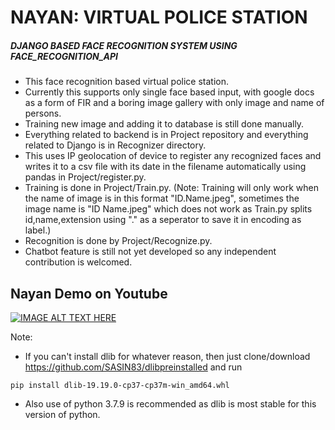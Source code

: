 # NAYAN: VIRTUAL POLICE STATION
##### DJANGO BASED FACE RECOGNITION SYSTEM USING FACE_RECOGNITION_API

  * This face recognition based virtual police station. 
  * Currently this supports only single face based input, with google docs as a form of FIR and a boring image gallery with only image and name of persons.
  * Training new image and adding it to database is still done manually. 
  * Everything related to backend is in Project repository and everything related to Django is in Recognizer directory. 
  * This uses IP geolocation of device to register any recognized faces and writes it to a csv file with its date in the filename automatically using pandas in Project/register.py. 
  * Training is done in Project/Train.py. (Note: Training will only work when the name of image is in this format "ID.Name.jpeg", sometimes the image name is "ID Name.jpeg" which does not work as Train.py splits id,name,extension using "." as a seperator to save it in encoding as label.)
  * Recognition is done by Project/Recognize.py. 
  * Chatbot feature is still not yet developed so any independent contribution is welcomed.

## Nayan Demo on Youtube

[![IMAGE ALT TEXT HERE](https://i.ytimg.com/vi/czHbuRs_dys/hqdefault.jpg)](https://youtu.be/czHbuRs_dys)

Note: 
  * If you can't install dlib for whatever reason, then just clone/download https://github.com/SASIN83/dlibpreinstalled and run
```
pip install dlib-19.19.0-cp37-cp37m-win_amd64.whl
```

  * Also use of python 3.7.9 is recommended as dlib is most stable for this version of python.
